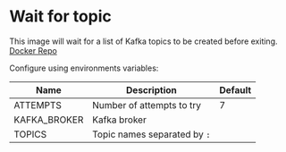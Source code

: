 # Wait for topic

This image will wait for a list of Kafka topics to be created before exiting. [Docker Repo](https://hub.docker.com/r/seongiwang/wait-for-topic)

Configure using environments variables:

| Name         	| Description                  	| Default 	|
|--------------	|------------------------------	|---------	|
| ATTEMPTS     	| Number of attempts to try    	| 7       	|
| KAFKA_BROKER 	| Kafka broker                 	|         	|
| TOPICS       	| Topic names separated by `:` 	|         	|
